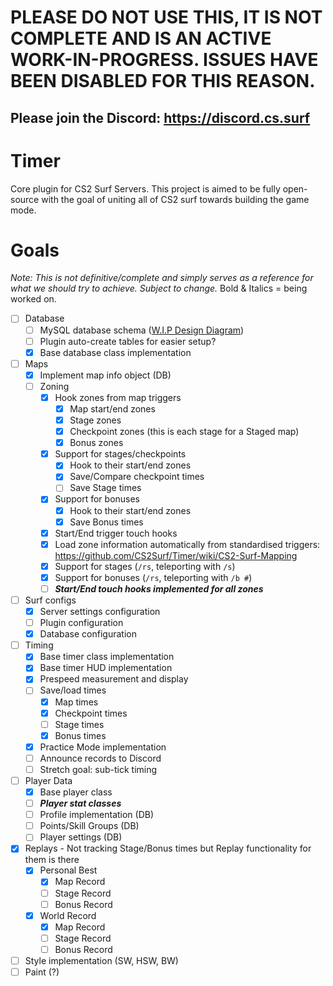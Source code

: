 # PLEASE DO NOT USE THIS, IT IS NOT COMPLETE AND IS AN ACTIVE WORK-IN-PROGRESS. ISSUES HAVE BEEN DISABLED FOR THIS REASON. 
## Please join the Discord: https://discord.cs.surf

# Timer
Core plugin for CS2 Surf Servers. This project is aimed to be fully open-source with the goal of uniting all of CS2 surf towards building the game mode.

# Goals
*Note: This is not definitive/complete and simply serves as a reference for what we should try to achieve. Subject to change.*
Bold & Italics = being worked on.

- [ ] Database
  - [ ] MySQL database schema ([W.I.P Design Diagram](https://dbdiagram.io/d/CS2Surf-Timer-DB-Schema-6560b76b3be1495787ace4d2))
  - [ ] Plugin auto-create tables for easier setup? 
  - [X] Base database class implementation
- [ ] Maps
  - [X] Implement map info object (DB)
  - [ ] Zoning
    - [X] Hook zones from map triggers
      - [X] Map start/end zones
      - [X] Stage zones
      - [X] Checkpoint zones (this is each stage for a Staged map)
      - [X] Bonus zones
    - [X] Support for stages/checkpoints
      - [X] Hook to their start/end zones
      - [X] Save/Compare checkpoint times
      - [ ] Save Stage times
    - [X] Support for bonuses
      - [X] Hook to their start/end zones
      - [X] Save Bonus times
    - [X] Start/End trigger touch hooks
    - [X] Load zone information automatically from standardised triggers: https://github.com/CS2Surf/Timer/wiki/CS2-Surf-Mapping 
    - [X] Support for stages (`/rs`, teleporting with `/s`)
    - [X] Support for bonuses (`/rs`, teleporting with `/b #`)
    - [ ] _**Start/End touch hooks implemented for all zones**_
- [ ] Surf configs
  - [X] Server settings configuration
  - [ ] Plugin configuration
  - [X] Database configuration
- [ ] Timing
  - [X] Base timer class implementation
  - [X] Base timer HUD implementation
  - [X] Prespeed measurement and display
  - [ ] Save/load times
    - [x] Map times
    - [x] Checkpoint times
    - [ ] Stage times
    - [X] Bonus times
  - [X] Practice Mode implementation
  - [ ] Announce records to Discord
  - [ ] Stretch goal: sub-tick timing
- [ ] Player Data
  - [X] Base player class
  - [ ] **_Player stat classes_**
  - [ ] Profile implementation (DB)
  - [ ] Points/Skill Groups (DB)
  - [ ] Player settings (DB)
- [x] Replays - Not tracking Stage/Bonus times but Replay functionality for them is there
   - [x] Personal Best 
      - [x] Map Record
      - [ ] Stage Record
      - [ ] Bonus Record
   - [x] World Record
      - [X] Map Record
      - [ ] Stage Record
      - [ ] Bonus Record
- [ ] Style implementation (SW, HSW, BW)
- [ ] Paint (?)
